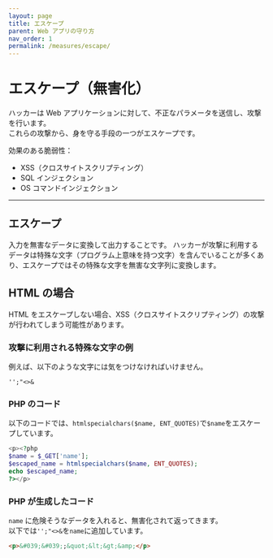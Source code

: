 ```yaml
---
layout: page
title: エスケープ
parent: Web アプリの守り方
nav_order: 1
permalink: /measures/escape/
---
```


# エスケープ（無害化）

ハッカーは Web アプリケーションに対して、不正なパラメータを送信し、攻撃を行います。  
これらの攻撃から、身を守る手段の一つがエスケープです。

効果のある脆弱性：

- XSS（クロスサイトスクリプティング）
- SQL インジェクション
- OS コマンドインジェクション

---

## エスケープ

入力を無害なデータに変換して出力することです。
ハッカーが攻撃に利用するデータは特殊な文字（プログラム上意味を持つ文字）を含んでいることが多くあり、エスケープではその特殊な文字を無害な文字列に変換します。

## HTML の場合

HTML をエスケープしない場合、XSS（クロスサイトスクリプティング）の攻撃が行われてしまう可能性があります。

### 攻撃に利用される特殊な文字の例

例えば、以下のような文字には気をつけなければいけません。

```
'';"<>&
```

### PHP のコード

以下のコードでは、`htmlspecialchars($name, ENT_QUOTES)`で`$name`をエスケープしています。

```php
<p><?php
$name = $_GET['name'];
$escaped_name = htmlspecialchars($name, ENT_QUOTES);
echo $escaped_name;
?></p>
```

### PHP が生成したコード

`name` に危険そうなデータを入れると、無害化されて返ってきます。  
以下では`'';"<>&`を`name`に追加しています。

```html
<p>&#039;&#039;;&quot;&lt;&gt;&amp;</p>
```

